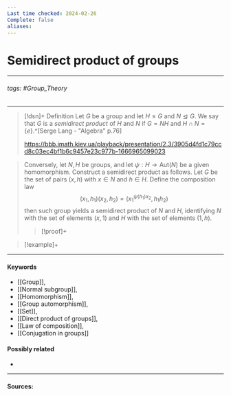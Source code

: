 ```yaml
---
Last time checked: 2024-02-26
Complete: false
aliases:
---
```

# Semidirect product of groups
***
###### tags: #Group_Theory 
***
>[!dsn]+ Definition
>Let $G$ be a group and let $H\le G$ and $N\trianglelefteq G$. We say that $G$ is a *semidirect product* of $H$ and $N$ if $G=NH$ and $H\cap N=\{e\}$.^[Serge Lang - "Algebra" p.76]
>
>https://bbb.imath.kiev.ua/playback/presentation/2.3/3905d4fd1c79ccd8c03ec4bf1b6c9457e23c977b-1666965099023

>Conversely, let $N,H$ be groups, and let $\psi:H\to\text{Aut}(N)$ be a given homomorphism. Construct a semidirect product as follows. Let $G$ be the set of pairs $(x,h)$ with $x\in N$ and $h\in H$. Define the composition law
>$$(x_{1},h_{1})(x_{2},h_{2})=(x_{1}^{\psi(h_{1})x_{2}},h_{1}h_{2})$$
>then such group yields a semidirect product of $N$ and $H$, identifying $N$ with the set of elements $(x,1)$ and $H$ with the set of elements $(1,h)$.
>>[!proof]+
>>

>[!example]+ 
>
***
#### Keywords
- [[Group]],
- [[Normal subgroup]],
- [[Homomorphism]],
- [[Group automorphism]],
- [[Set]],
- [[Direct product of groups]],
- [[Law of composition]],
- [[Conjugation in groups]]
#### Possibly related
- 
***
#### Sources: